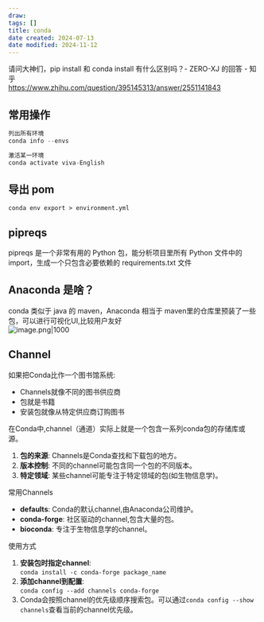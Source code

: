 ```yaml
---
draw:
tags: []
title: conda
date created: 2024-07-13
date modified: 2024-11-12
---
```


请问大神们，pip install 和 conda install 有什么区别吗？- ZERO-XJ 的回答 - 知乎  
https://www.zhihu.com/question/395145313/answer/2551141843

## 常用操作

```Java
列出所有环境
conda info --envs

激活某一环境
conda activate viva-English
```

## 导出 pom

`conda env export > environment.yml`

## pipreqs

pipreqs 是一个非常有用的 Python 包，能分析项目里所有 Python 文件中的 import，生成一个只包含必要依赖的 requirements.txt 文件

## Anaconda 是啥？

conda 类似于 java 的 maven，Anaconda 相当于 maven里的仓库里预装了一些包，可以进行可视化UI,比较用户友好  
![image.png|1000](https://imagehosting4picgo.oss-cn-beijing.aliyuncs.com/imagehosting/fix-dir%2Fpicgo%2Fpicgo-clipboard-images%2F2024%2F09%2F19%2F22-10-47-3d47aab1111bbce386c7b6e00f87aebb-202409192210463-918d48.png)

## Channel

如果把Conda比作一个图书馆系统:

- Channels就像不同的图书供应商
- 包就是书籍
- 安装包就像从特定供应商订购图书

在Conda中,channel（通道）实际上就是一个包含一系列conda包的存储库或源。

1. **包的来源**: Channels是Conda查找和下载包的地方。
2. **版本控制**: 不同的channel可能包含同一个包的不同版本。
3. **特定领域**: 某些channel可能专注于特定领域的包(如生物信息学)。

常用Channels

- **defaults**: Conda的默认channel,由Anaconda公司维护。
- **conda-forge**: 社区驱动的channel,包含大量的包。
- **bioconda**: 专注于生物信息学的channel。

使用方式

1. **安装包时指定channel**:  
    `conda install -c conda-forge package_name`
2. **添加channel到配置**:  
    `conda config --add channels conda-forge`
3. Conda会按照channel的优先级顺序搜索包。可以通过`conda config --show channels`查看当前的channel优先级。
